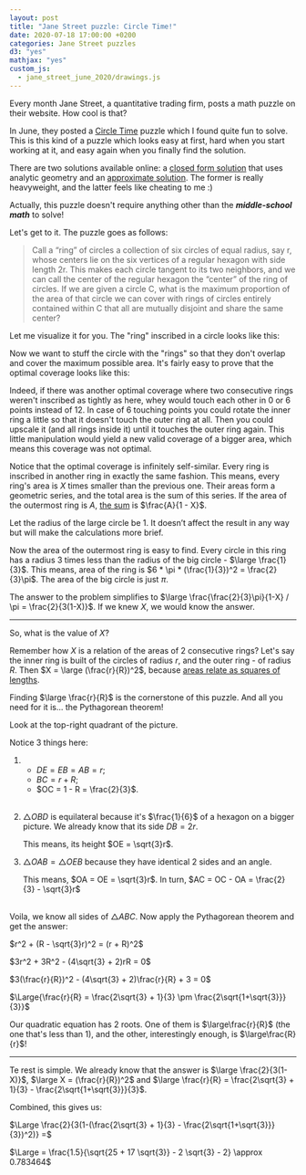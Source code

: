 ```yaml
---
layout: post
title: "Jane Street puzzle: Circle Time!"
date: 2020-07-18 17:00:00 +0200
categories: Jane Street puzzles
d3: "yes"
mathjax: "yes"
custom_js:
  - jane_street_june_2020/drawings.js
---
```


Every month Jane Street, a quantitative trading firm, posts a math puzzle on their website.
How cool is that?

In June, they posted a
[Circle Time](https://www.janestreet.com/puzzles/circle-time/)
puzzle which I found quite fun to solve. This is this kind of a puzzle which looks easy at first,
hard when you start working at it, and easy again when you finally find the solution.

There are two solutions available online: a
[closed form solution](https://medium.com/@dhrumilp15/jane-street-june-20-circle-time-107876577b09)
that uses analytic geometry and an
[approximate solution](https://willemhoek.com/b/Solving-Jane-Street-Puzzle-June-2020).
The former is really heavyweight, and the latter feels like cheating to me :)

Actually, this puzzle doesn't require anything other than the **_middle-school math_** to solve!

Let's get to it. The puzzle goes as follows:

> Call a “ring” of circles a collection of six circles of equal radius, say r, whose centers lie on
> the six vertices of a regular hexagon with side length 2r. This makes each circle tangent to its
> two neighbors, and we can call the center of the regular hexagon the “center” of the ring of
> circles. If we are given a circle C, what is the maximum proportion of the area of that circle
> we can cover with rings of circles entirely contained within C that all are mutually disjoint
> and share the same center?

Let me visualize it for you. The "ring" inscribed in a circle looks like this:

<div id="drawing1"></div>

Now we want to stuff the circle with the "rings" so that they don't overlap and cover the
maximum possible area. It's fairly easy to prove that the optimal coverage looks like this:

<div id="drawing2"></div>

Indeed, if there was another optimal coverage where two consecutive rings weren't inscribed
as tightly as here, whey would touch each other in 0 or 6 points instead of 12. In case of
6 touching points you could rotate the inner ring a little so that it doesn't touch
the outer ring at all. Then you could upscale it (and all rings inside it) until it touches the
outer ring again. This little manipulation would yield a new valid coverage of a bigger area,
which means this coverage was not optimal.

Notice that the optimal coverage is infinitely self-similar. Every ring is inscribed in another ring
in exactly the same fashion. This means, every ring's area is $X$ times smaller than the previous one.
Their areas form a geometric series, and the total area is the sum of this series. If the area of the
outermost ring is $A$, [the sum](https://en.wikipedia.org/wiki/Geometric_series#Formula)
is $\frac{A}{1 - X}$.

Let the radius of the large circle be 1.
It doesn’t affect the result in any way but will make the calculations more brief.

Now the area of the outermost ring is easy to find. Every circle in this ring has a radius 3 times
less than the radius of the big circle - $\large \frac{1}{3}$. This means, area of the ring is
$6 * \pi * (\frac{1}{3})^2 = \frac{2}{3}\pi$. The area of the big circle is just $\pi$.

The answer to the problem simplifies to $\large \frac{\frac{2}{3}\pi}{1-X} / \pi = \frac{2}{3(1-X)}$.
If we knew $X$, we would know the answer.

---

So, what is the value of $X$?

Remember how $X$ is a relation of the areas of 2 consecutive rings? Let's say the inner ring is
built of the circles of radius $r$, and the outer ring - of radius $R$. Then $X = \large (\frac{r}{R})^2$,
because [areas relate as squares of lengths](https://en.wikipedia.org/wiki/Square%E2%80%93cube_law).

Finding $\large \frac{r}{R}$ is the cornerstone of this puzzle.
And all you need for it is... the Pythagorean theorem!

Look at the top-right quadrant of the picture.

<div id="drawing3"></div>

Notice 3 things here:

1. - $DE = EB = AB = r$;
   - $BC = r + R$;
   - $OC = 1 - R = \frac{2}{3}$.
     <br><br>

2. $\bigtriangleup OBD$ is equilateral because it's $\frac{1}{6}$ of a hexagon on a bigger picture.
   We already know that its side $DB = 2r$.

   This means, its height $OE = \sqrt{3}r$.

3. $\bigtriangleup OAB = \bigtriangleup OEB$ because they have identical 2 sides and an angle.

   This means, $OA = OE = \sqrt{3}r$. In turn, $AC = OC - OA = \frac{2}{3} - \sqrt{3}r$
   <br><br>

Voila, we know all sides of $\bigtriangleup ABC$. Now apply the Pythagorean theorem and get the answer:

$r^2 + (R - \sqrt{3}r)^2 = (r + R)^2$

$3r^2 + 3R^2 - (4\sqrt{3} + 2)rR = 0$

$3(\frac{r}{R})^2 - (4\sqrt{3} + 2)\frac{r}{R} + 3 = 0$

$\Large{\frac{r}{R} = \frac{2\sqrt{3} + 1}{3} \pm \frac{2\sqrt{1+\sqrt{3}}}{3}}$

Our quadratic equation has 2 roots. One of them is $\large\frac{r}{R}$ (the one that's less than $1$), and the other,
interestingly enough, is $\large\frac{R}{r}$!

---

Te rest is simple. We already know that the answer is $\large \frac{2}{3(1-X)}$, $\large X = (\frac{r}{R})^2$ and
$\large \frac{r}{R} = \frac{2\sqrt{3} + 1}{3} - \frac{2\sqrt{1+\sqrt{3}}}{3}$.

Combined, this gives us:

$\Large \frac{2}{3(1-(\frac{2\sqrt{3} + 1}{3} - \frac{2\sqrt{1+\sqrt{3}}}{3})^2)} =$

$\Large = \frac{1.5}{\sqrt{25 + 17 \sqrt{3}} - 2 \sqrt{3} - 2} \approx 0.783464$
